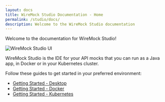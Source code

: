 ```yaml
---
layout: docs
title: WireMock Studio Documentation - Home
permalink: /studio/docs/
description: Welcome to the WireMock Studio documentation
---
```


Welcome to the documentation for WireMock Studio!

<img src="{{ base_path }}/images/wiremockStudioDashboard.png" alt="WireMock Studio UI" />



WireMock Studio is the IDE for your API mocks that you can run as a Java app, in Docker or in your Kubernetes cluster.

Follow these guides to get started in your preferred environment:

* [Getting Started - Desktop](/studio/docs/getting-started/desktop/)
* [Getting Started - Docker](/studio/docs/getting-started/docker/)
* [Getting Started - Kubernetes](/studio/docs/getting-started/kubernetes/)